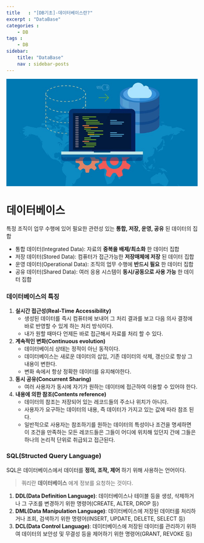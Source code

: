 ```yaml
---
title   : "[DB기초]-데이터베이스란?"
excerpt : "DataBase"
categories : 
    - DB
tags : 
    - DB
sidebar:
    title: "DataBase"
    nav : sidebar-posts
---
```


![database](/assets/img/database/db.jpg)  

# 데이터베이스  

특정 조직이 업무 수행에 있어 필요한 관련성 있는 __통합, 저장, 운영, 공유__ 된 데이터의 집합  

- 통합 데이터(Integrated Data): 자료의 __중복을 배제/최소화__ 한 데이터 집합
- 저장 데이터(Stored Data): 컴퓨터가 접근가능한 __저장매체에 저장__ 된 데이터 집합
- 운영 데이터(Operational Data): 조직의 업무 수행에 __반드시 필요__ 한 데이터 집합
- 공유 데이터(Shared Data): 여러 응용 시스템이 __동시/공동으로 사용 가능__ 한 데이터 집합  


### 데이터베이스의 특징
1. __실시간 접근성(Real-Time Accessibility)__
   - 생성된 데이터를 즉시 컴퓨터에 보내어 그 처리 결과를 보고 다음 의사 결정에 바로 반영할 수 있게 하는 처리 방식이다.
   - 내가 원할 때마다 언제든 바로 접근해서 자료를 처리 할 수 있다.
2. __계속적인 변화(Continuous evolution)__
   - 데이터베이싀 상태는 정적이 아닌 동적이다.
   - 데이터베이스는 새로운 데이터의 삽입, 기존 데이터의 삭제, 갱신으로 항상 그 내용이 변한다.
   - 변화 속에서 항상 정확한 데이터를 유지해야한다.
3. __동시 공유(Concurrent Sharing)__
   - 여러 사용자가 동시에 자기가 원하는 데이터에 접근하여 이용할 수 있어야 한다.
4. __내용에 의한 참조(Contents reference)__
   - 데이터의 참조는 저장되어 있는 레코드들의 주소나 위치가 아니다.
   - 사용자가 요구하는 데이터의 내용, 즉 데이터가 가지고 있는 값에 따라 참조 된다.
   - 일반적으로 사용자는 참조하기를 원하는 데이터의 특성이나 조건을 명세하면 이 조건을 만족하는 모든 레코드들은 그들이 어디에 위치해 있던지 간에 그들은 하나의 논리적 단위로 취급되고 접근된다.

### SQL(Structed Query Language)  
SQL은 데이터베이스에서 데이터를 __정의, 조작, 제어__ 하기 위해 사용하는 언어이다.  
>쿼리란 __데이터베이스__ 에게 정보를 요청하는 것이다.

1. __DDL(Data Definition Language)__: 데이터베이스나 테이블 등을 생성, 삭제하거나 그 구조를 변경하기 위한 명령어(CREATE, ALTER, DROP 등)
2. __DML(Data Manipulation Language)__: 데이터베이스에 저장된 데이터를 처리하거나 조회, 검색하기 위한 명령어(INSERT, UPDATE, DELETE, SELECT 등)
3. __DCL(Data Control Language)__: 데이터베이스에 저장된 데이터를 관리하기 위하여 데이터의 보안성 및 무결성 등을 제어하기 위한 명령어(GRANT, REVOKE 등)